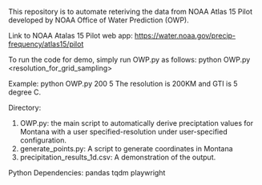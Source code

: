 This repository is to automate reteriving the data from NOAA Atlas 15 Pilot developed by NOAA Office of Water Prediction (OWP).

Link to NOAA Atalas 15 Pilot web app:
  https://water.noaa.gov/precip-frequency/atlas15/pilot

To run the code for demo, simply run OWP.py as follows:
  python OWP.py <resolution_for_grid_sampling> <GTI>

Example:
  python OWP.py 200 5
  The resolution is 200KM and GTI is 5 degree C. 

Directory:
1. OWP.py: the main script to automatically derive preciptation values for Montana with a user specified-resolution under user-specified configuration.
2. generate_points.py: A script to generate coordinates in Montana
3. precipitation_results_1d.csv: A demonstration of the output.

Python Dependencies:
pandas
tqdm
playwright
